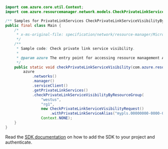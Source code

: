 ```java
import com.azure.core.util.Context;
import com.azure.resourcemanager.network.models.CheckPrivateLinkServiceVisibilityRequest;

/** Samples for PrivateLinkServices CheckPrivateLinkServiceVisibilityByResourceGroup. */
public final class Main {
    /*
     * x-ms-original-file: specification/network/resource-manager/Microsoft.Network/stable/2021-05-01/examples/CheckPrivateLinkServiceVisibilityByResourceGroup.json
     */
    /**
     * Sample code: Check private link service visibility.
     *
     * @param azure The entry point for accessing resource management APIs in Azure.
     */
    public static void checkPrivateLinkServiceVisibility(com.azure.resourcemanager.AzureResourceManager azure) {
        azure
            .networks()
            .manager()
            .serviceClient()
            .getPrivateLinkServices()
            .checkPrivateLinkServiceVisibilityByResourceGroup(
                "westus",
                "rg1",
                new CheckPrivateLinkServiceVisibilityRequest()
                    .withPrivateLinkServiceAlias("mypls.00000000-0000-0000-0000-000000000000.azure.privatelinkservice"),
                Context.NONE);
    }
}
```

Read the [SDK documentation](https://github.com/Azure/azure-sdk-for-java/blob/azure-resourcemanager_2.15.0/sdk/resourcemanager/azure-resourcemanager/README.md) on how to add the SDK to your project and authenticate.
